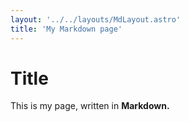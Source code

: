 ```yaml
---
layout: '../../layouts/MdLayout.astro'
title: 'My Markdown page'
---
```

# Title

This is my page, written in **Markdown.**
